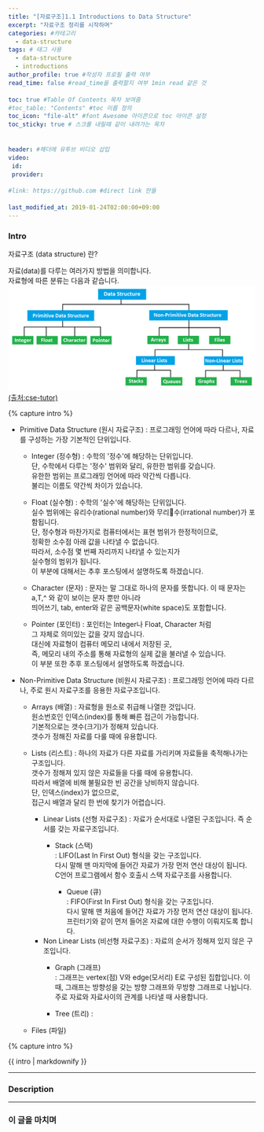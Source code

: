 ```yaml
---
title: "[자료구조]1.1 Introductions to Data Structure"
excerpt: "자료구조 정리를 시작하며"
categories: #카테고리
  - data-structure
tags: # 태그 사용
  - data-structure
  - introductions
author_profile: true #작성자 프로필 출력 여부
read_time: false #read_time을 출력할지 여부 1min read 같은 것

toc: true #Table Of Contents 목차 보여줌
#toc_table: "Contents" #toc 이름 정의
toc_icon: "file-alt" #font Awesome 아이콘으로 toc 아이콘 설정
toc_sticky: true # 스크롤 내릴때 같이 내려가는 목차


header: #헤더에 유투브 비디오 삽입
video:
 id:
 provider:

#link: https://github.com #direct link 만들

last_modified_at: 2019-01-24T02:00:00+09:00
---
```


### Intro
자료구조 (data structure) 란?

자료(data)를 다루는 여러가지 방법을 의미합니다.  
자료형에 따른 분류는 다음과 같습니다.
![자료구조-분류](/assets/images/data-structure/_01/_01-data-structure.png)  
[(출처:cse-tutor)](https://www.csetutor.com/classification-of-data-structure-with-diagram/)  

{% capture intro %}

- Primitive Data Structure (원시 자료구조)
: 프로그래밍 언어에 따라 다르나, 자료를 구성하는 가장 기본적인 단위입니다.  

  - Integer (정수형)
  : 수학의 '정수'에 해당하는 단위입니다.  
    단, 수학에서 다루는 '정수' 범위와 달리, 유한한 범위를 갖습니다.  
    유한한 범위는 프로그래밍 언어에 따라 약간씩 다릅니다.  
    불리는 이름도 약간씩 차이가 있습니다.  

  - Float (실수형)
  : 수학의 '실수'에 해당하는 단위입니다.  
    실수 범위에는 유리수(rational number)와 무리수(irrational number)가
    포함됩니다.  
    단, 정수형과 마찬가지로 컴퓨터에서는 표현 범위가 한정적이므로,    
    정확한 소수점 아래 값을 나타낼 수 없습니다.  
    따라서, 소수점 몇 번째 자리까지 나타낼 수 있는지가  
    실수형의 범위가 됩니다.   
    이 부분에 대해서는 추후 포스팅에서 설명하도록 하겠습니다.  

  - Character (문자)
  : 문자는 말 그대로 하나의 문자를 뜻합니다.
    이 때 문자는 a,T,^ 와 같이 보이는 문자 뿐만 아니라  
    띄어쓰기, tab, enter와 같은 공백문자(white space)도 포함합니다.  

  - Pointer (포인터)
  : 포인터는 Integer나 Float, Character 처럼  
    그 자체로 의미있는 값을 갖지 않습니다.  
    대신에 자료형이 컴퓨터 메모리 내에서 저장된 곳,  
    즉, 메모리 내의 주소를 통해 자료형의 실제 값을 불러낼 수 있습니다.  
    이 부분 또한 추후 포스팅에서 설명하도록 하겠습니다.

- Non-Primitive Data Structure (비원시 자료구조)
: 프로그래밍 언어에 따라 다르나, 주로 원시 자료구조를 응용한 자료구조입니다.

  - Arrays (배열)
  : 자료형을 원소로 취급해 나열한 것입니다.  
    원소번호인 인덱스(index)를 통해 빠른 접근이 가능합니다.  
    기본적으로는 갯수(크기)가 정해져 있습니다.  
    갯수가 정해진 자료를 다룰 때에 유용합니다.  

  - Lists (리스트)
  : 하나의 자료가 다른 자료를 가리키며 자료들을 축적해나가는 구조입니다.  
    갯수가 정해져 있지 않은 자료들을 다룰 때에 유용합니다.  
    따라서 배열에 비해 불필요한 빈 공간을 낭비하지 않습니다.  
    단, 인덱스(index)가 없으므로,  
    접근시 배열과 달리 한 번에 찾기가 어렵습니다.

    - Linear Lists (선형 자료구조)
    : 자료가 순서대로 나열된 구조입니다. 즉 순서를 갖는 자료구조입니다.
      - Stack (스택)  
      : LIFO(Last In First Out) 형식을 갖는 구조입니다.   
        다시 말해 맨 마지막에 들어간 자료가 가장 먼저 연산 대상이 됩니다.  
        C언어 프로그램에서 함수 호출시 스택 자료구조를 사용합니다.  

        - Queue (큐)  
        : FIFO(First In First Out) 형식을 갖는 구조입니다.  
          다시 말해 맨 처음에 들어간 자료가 가장 먼저 연산 대상이 됩니다.  
          프린터기와 같이 먼저 들어온 자료에 대한 수행이 이뤄지도록 합니다.  
    - Non Linear Lists (비선형 자료구조)
    : 자료의 순서가 정해져 있지 않은 구조입니다.
      - Graph (그래프)  
      : 그래프는 vertex(점) V와 edge(모서리) E로 구성된 집합입니다.
        이 때, 그래프는 방향성을 갖는 방향 그래프와 무방향 그래프로 나뉩니다.
        주로 자료와 자료사이의 관계를 나타낼 때 사용합니다.  

      - Tree (트리)
      :
  - Files (파일)

{% capture intro %}
<div class="notice--primary">{{ intro | markdownify }}</div>

---
### Description



---
### 이 글을 마치며
